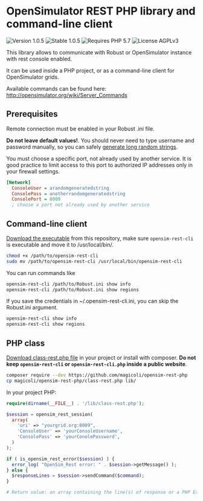 # OpenSimulator REST PHP library and command-line client

![Version 1.0.5](https://badgen.net/badge/Version/1.0.5/999999) ![Stable 1.0.5](https://badgen.net/badge/Stable/1.0.5/00aa00) ![Requires PHP 5.7](https://badgen.net/badge/PHP/5.7/7884bf) ![License AGPLv3](https://badgen.net/badge/License/AGPLv3/552b55)

This library allows to communicate with Robust or OpenSimulator instance with rest console enabled.

It can be used inside a PHP project, or as a command-line client for OpenSimulator grids.

Available commands can be found here: <http://opensimulator.org/wiki/Server_Commands>

## Prerequisites

Remote connection must be enabled in your Robust .ini file.

**Do not leave default values!**. You should never need to type username and password manually, so you can safely [generate long random strings](https://www.random.org/strings/?num=2&len=32&digits=on&upperalpha=on&loweralpha=on&unique=on&format=plain&rnd=new).

You must choose a specific port, not already used by another service. It is good practice to limit access to this port to authorized IP addresses only in your firewall settings.

```ini
[Network]
  ConsoleUser = arandomgeneratedstring
  ConsolePass = anotherrandomgeneratedstring
  ConsolePort = 8009
  ; choose a port not already used by another service
```

## Command-line client

[Download the executable](https://raw.githubusercontent.com/magicoli/opensim-rest-php/master/opensim-rest-cli) from this repository, make sure `opensim-rest-cli` is executable and move it to /usr/local/bin/.

```bash
chmod +x /path/to/opensim-rest-cli
sudo mv /path/to/opensim-rest-cli /usr/local/bin/opensim-rest-cli
```

You can run commands like

```bash
opensim-rest-cli /path/to/Robust.ini show info
opensim-rest-cli /path/to/Robust.ini show regions
```

If you save the credentials in ~/.opensim-rest-cli.ini, you can skip the Robust.ini argument.

```bash
opensim-rest-cli show info
opensim-rest-cli show regions
```

## PHP class

[Download class-rest.php file](https://raw.githubusercontent.com/magicoli/opensim-rest-php/master/class-rest.php) in your project or install with composer. **Do not keep `opensim-rest-cli` or `opensim-rest-cli.php` inside a public website**.

```bash
composer require --dev https://github.com/magicoli/opensim-rest-php
cp magicoli/opensim-rest-php/class-rest.php lib/
```

In your project PHP:

```php
require(dirname(__FILE__) . '/lib/class-rest.php');

$session = opensim_rest_session(
  array(
    'uri' => "yourgrid.org:8009",
    'ConsoleUser' => 'yourConsoleUsername',
    'ConsolePass' => 'yourConolePassword',
  )
);

if ( is_opensim_rest_error($session) ) {
  error_log( "OpenSim_Rest error: " . $session->getMessage() );
} else {
  $responseLines = $session->sendCommand($command);
}

# Return value: an array containing the line(s) of response or a PHP Error
```
